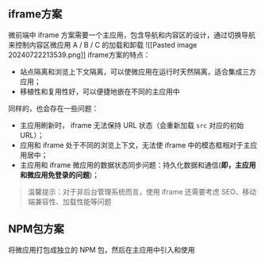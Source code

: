 ## iframe方案
微前端中 iframe 方案需要一个主应用，包含导航和内容区的设计，通过切换导航来控制内容区微应用 A / B / C 的加载和卸载
![[Pasted image 20240722213539.png]]
iframe方案的特点：
- 站点隔离和浏览上下文隔离，可以使微应用在运行时天然隔离，适合集成三方应用；
- 移植性和复用性好，可以便捷地嵌在不同的主应用中

同样的，也会存在一些问题：
- 主应用刷新时， iframe 无法保持 URL 状态（会重新加载 `src` 对应的初始 URL）；
- 应用和 iframe 处于不同的浏览上下文，无法使 iframe 中的模态框相对于主应用居中；
- 主应用和 iframe 微应用的数据状态同步问题：持久化数据和通信(**即，主应用和微应用免登录的问题**)；

> 温馨提示：对于非后台管理系统而言，使用 iframe 还需要考虑 SEO、移动端兼容性、加载性能等问题

## NPM包方案
将微应用打包成独立的 NPM 包，然后在主应用中引入和使用